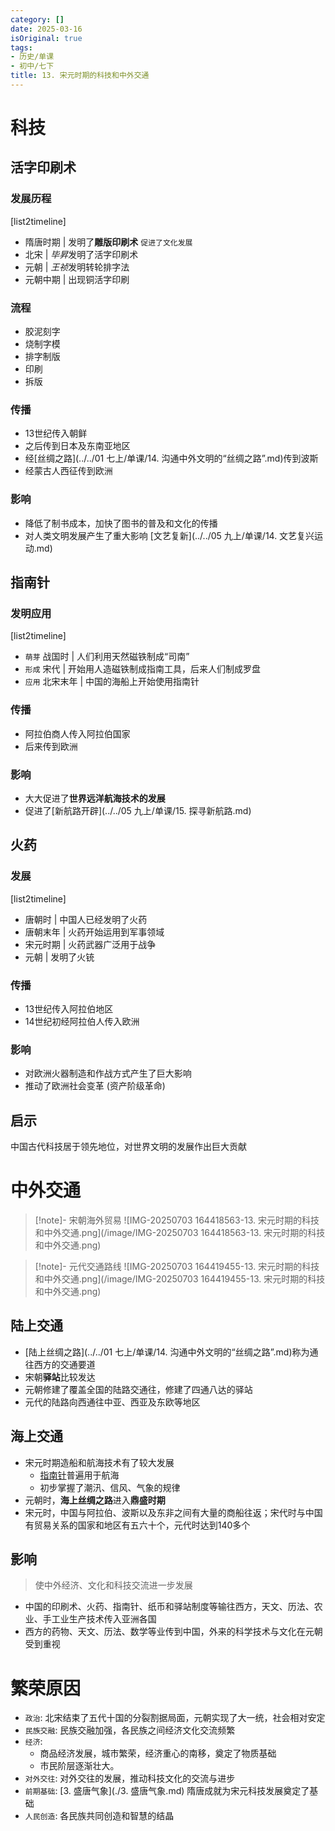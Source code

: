 ```yaml
---
category: []
date: 2025-03-16
isOriginal: true
tags:
- 历史/单课
- 初中/七下
title: 13. 宋元时期的科技和中外交通
---
```

# 科技
## 活字印刷术
### 发展历程
[list2timeline]
- 隋唐时期 | 发明了**雕版印刷术** `促进了文化发展`
- 北宋 | *毕昇*发明了活字印刷术
- 元朝 | *王祯*发明转轮排字法
- 元朝中期 | 出现铜活字印刷
### 流程
- 胶泥刻字
- 烧制字模
- 排字制版
- 印刷
- 拆版
### 传播
- 13世纪传入朝鲜
- 之后传到日本及东南亚地区
- 经[丝绸之路](../../01 七上/单课/14. 沟通中外文明的“丝绸之路”.md)传到波斯
- 经蒙古人西征传到欧洲
### 影响
- 降低了制书成本，加快了图书的普及和文化的传播
- 对人类文明发展产生了重大影响 [文艺复新](../../05 九上/单课/14. 文艺复兴运动.md)
## 指南针
### 发明应用
[list2timeline]
- `萌芽` 战国时 | 人们利用天然磁铁制成“司南”
- `形成` 宋代 | 开始用人造磁铁制成指南工具，后来人们制成罗盘
- `应用` 北宋末年 | 中国的海船上开始使用指南针
### 传播
- 阿拉伯商人传入阿拉伯国家
- 后来传到欧洲
### 影响
- 大大促进了**世界远洋航海技术的发展**
- 促进了[新航路开辟](../../05 九上/单课/15. 探寻新航路.md)
## 火药
### 发展
[list2timeline]
- 唐朝时 | 中国人已经发明了火药
- 唐朝末年 | 火药开始运用到军事领域
- 宋元时期 | 火药武器广泛用于战争
- 元朝 | 发明了火铳
### 传播
- 13世纪传入阿拉伯地区
- 14世纪初经阿拉伯人传入欧洲
### 影响
- 对欧洲火器制造和作战方式产生了巨大影响
- 推动了欧洲社会变革 (资产阶级革命)
## 启示
中国古代科技居于领先地位，对世界文明的发展作出巨大贡献
# 中外交通
> [!note]- 宋朝海外贸易
> ![IMG-20250703 164418563-13. 宋元时期的科技和中外交通.png](/image/IMG-20250703 164418563-13. 宋元时期的科技和中外交通.png)

> [!note]- 元代交通路线
> ![IMG-20250703 164419455-13. 宋元时期的科技和中外交通.png](/image/IMG-20250703 164419455-13. 宋元时期的科技和中外交通.png)
## 陆上交通
- [陆上丝绸之路](../../01 七上/单课/14. 沟通中外文明的“丝绸之路”.md)称为通往西方的交通要道
- 宋朝**驿站**比较发达
- 元朝修建了覆盖全国的陆路交通往，修建了四通八达的驿站
- 元代的陆路向西通往中亚、西亚及东欧等地区
## 海上交通
- 宋元时期造船和航海技术有了较大发展
    - [指南针](#指南针)普遍用于航海
    - 初步掌握了潮汛、信风、气象的规律
- 元朝时，**海上丝绸之路**进入**鼎盛时期**
- 宋元时，中国与阿拉伯、波斯以及东非之间有大量的商船往返；宋代时与中国有贸易关系的国家和地区有五六十个，元代时达到140多个
## 影响
> 使中外经济、文化和科技交流进一步发展

- 中国的印刷术、火药、指南针、纸币和驿站制度等输往西方，天文、历法、农业、手工业生产技术传入亚洲各国
- 西方的药物、天文、历法、数学等业传到中国，外来的科学技术与文化在元朝受到重视
# 繁荣原因
- `政治`: 北宋结束了五代十国的分裂割据局面，元朝实现了大一统，社会相对安定
- `民族交融`: 民族交融加强，各民族之间经济文化交流频繁
- `经济`:
    - 商品经济发展，城市繁荣，经济重心的南移，奠定了物质基础
    - 市民阶层逐渐壮大。
- `对外交往`: 对外交往的发展，推动科技文化的交流与进步
- `前期基础`: [3. 盛唐气象](./3. 盛唐气象.md) 隋唐成就为宋元科技发展奠定了基础
- `人民创造`: 各民族共同创造和智慧的结晶